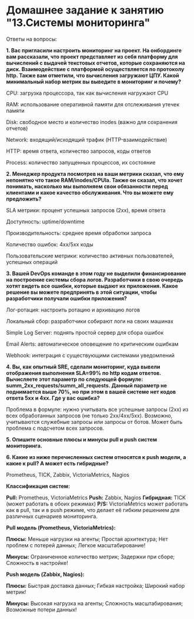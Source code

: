 # Домашнее задание к занятию "13.Системы мониторинга"

Ответы на вопросы:

__1. Вас пригласили настроить мониторинг на проект. На онбординге вам рассказали, что проект представляет из себя платформу для вычислений с выдачей текстовых отчетов, которые сохраняются на диск. Взаимодействие с платформой осуществляется по протоколу http. Также вам отметили, что вычисления загружают ЦПУ. Какой минимальный набор метрик вы выведите в мониторинг и почему?__

CPU: загрузка процессора, так как вычисления нагружают CPU

RAM: использование оперативной памяти для отслеживания утечек памяти

Disk: свободное место и количество inodes (важно для сохранения отчетов)

Network: входящий/исходящий трафик (HTTP-взаимодействие)

HTTP: время ответа, количество запросов, коды ответов

Process: количество запущенных процессов, их состояние



__2. Менеджер продукта посмотрев на ваши метрики сказал, что ему непонятно что такое RAM/inodes/CPUla. Также он сказал, что хочет понимать, насколько мы выполняем свои обязанности перед клиентами и какое качество обслуживания. Что вы можете ему предложить?__

SLA метрики: процент успешных запросов (2xx), время ответа

Доступность: uptime/downtime

Производительность: среднее время обработки запроса

Количество ошибок: 4xx/5xx коды

Пользовательские метрики: количество активных пользователей, успешных операций


__3. Вашей DevOps команде в этом году не выделили финансирование на построение системы сбора логов. Разработчики в свою очередь хотят видеть все ошибки, которые выдают их приложения. Какое решение вы можете предпринять в этой ситуации, чтобы разработчики получали ошибки приложения?__

Лог-ротация: настроить ротацию и архивацию логов

Локальный сбор: разработчики собирают логи на своих машинах

Simple Log Server: поднять простой сервер для сбора ошибок

Email Alerts: автоматическое оповещение по критическим ошибкам

Webhook: интеграция с существующими системами уведомлений


__4. Вы, как опытный SRE, сделали мониторинг, куда вывели отображения выполнения SLA=99% по http кодам ответов. Вычисляете этот параметр по следующей формуле: summ_2xx_requests/summ_all_requests. Данный параметр не поднимается выше 70%, но при этом в вашей системе нет кодов ответа 5xx и 4xx. Где у вас ошибка?__

Проблема в формуле: нужно учитывать все успешные запросы (2xx) из всех обработанных запросов (не только 2xx/4xx/5xx).
Возможно, учитываются служебные запросы или запросы от ботов.
Может быть проблема с подсчетом всех запросов.

__5. Опишите основные плюсы и минусы pull и push систем мониторинга.__



__6. Какие из ниже перечисленных систем относятся к push модели, а какие к pull? А может есть гибридные?__

Prometheus, TICK, Zabbix, VictoriaMetrics, Nagios

__Классификация систем:__

__Pull:__ Prometheus, VictoriaMetrics
__Push:__ Zabbix, Nagios
__Гибридная:__ TICK (может работать в обоих режимах)
__P/S:__ VictoriaMetrics может работать как в pull, так и в push режиме, что делает её гибким решением для различных сценариев мониторинга.

__Pull модель (Prometheus, VictoriaMetrics):__

__Плюсы:__
Меньше нагрузки на агенты; Простая архитектура; Нет проблем с потерей данных; Легкое масштабирование!

__Минусы:__
Ограниченное количество метрик; Задержки при сборе; Сложность в настройке!

__Push модель (Zabbix, Nagios):__

__Плюсы:__
Быстрая доставка данных; Гибкая настройка; Широкий набор метрик!

__Минусы:__
Высокая нагрузка на агенты; Сложность масштабирования; Возможные потери данных!


